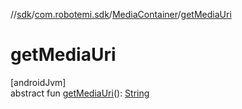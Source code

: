 //[sdk](../../../index.md)/[com.robotemi.sdk](../index.md)/[MediaContainer](index.md)/[getMediaUri](get-media-uri.md)

# getMediaUri

[androidJvm]\
abstract fun [getMediaUri](get-media-uri.md)(): [String](https://docs.oracle.com/javase/8/docs/api/java/lang/String.html)
